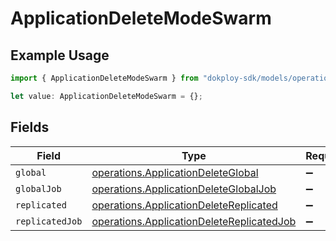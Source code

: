 # ApplicationDeleteModeSwarm

## Example Usage

```typescript
import { ApplicationDeleteModeSwarm } from "dokploy-sdk/models/operations";

let value: ApplicationDeleteModeSwarm = {};
```

## Fields

| Field                                                                                                  | Type                                                                                                   | Required                                                                                               | Description                                                                                            |
| ------------------------------------------------------------------------------------------------------ | ------------------------------------------------------------------------------------------------------ | ------------------------------------------------------------------------------------------------------ | ------------------------------------------------------------------------------------------------------ |
| `global`                                                                                               | [operations.ApplicationDeleteGlobal](../../models/operations/applicationdeleteglobal.md)               | :heavy_minus_sign:                                                                                     | N/A                                                                                                    |
| `globalJob`                                                                                            | [operations.ApplicationDeleteGlobalJob](../../models/operations/applicationdeleteglobaljob.md)         | :heavy_minus_sign:                                                                                     | N/A                                                                                                    |
| `replicated`                                                                                           | [operations.ApplicationDeleteReplicated](../../models/operations/applicationdeletereplicated.md)       | :heavy_minus_sign:                                                                                     | N/A                                                                                                    |
| `replicatedJob`                                                                                        | [operations.ApplicationDeleteReplicatedJob](../../models/operations/applicationdeletereplicatedjob.md) | :heavy_minus_sign:                                                                                     | N/A                                                                                                    |